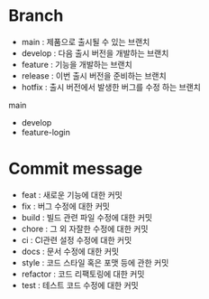 # Branch
* main : 제품으로 출시될 수 있는 브랜치
* develop : 다음 출시 버전을 개발하는 브랜치
* feature : 기능을 개발하는 브랜치
* release : 이번 출시 버전을 준비하는 브랜치
* hotfix : 출시 버전에서 발생한 버그를 수정 하는 브랜치


main
- develop
- feature-login

# Commit message
* feat : 새로운 기능에 대한 커밋
* fix : 버그 수정에 대한 커밋
* build : 빌드 관련 파일 수정에 대한 커밋
* chore : 그 외 자잘한 수정에 대한 커밋
* ci : CI관련 설정 수정에 대한 커밋
* docs : 문서 수정에 대한 커밋
* style : 코드 스타일 혹은 포맷 등에 관한 커밋
* refactor : 코드 리팩토링에 대한 커밋
* test : 테스트 코드 수정에 대한 커밋